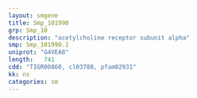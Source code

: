 ```yaml
---
layout: smgene
title: Smp_101990
grp: Smp_10
description: "acetylcholine receptor subunit alpha"
smp: Smp_101990.1
uniprot: "G4VEA8"
length:   741
cdd: "TIGR00860, cl03788, pfam02931"
kk: ns
categories: sm
---
```


